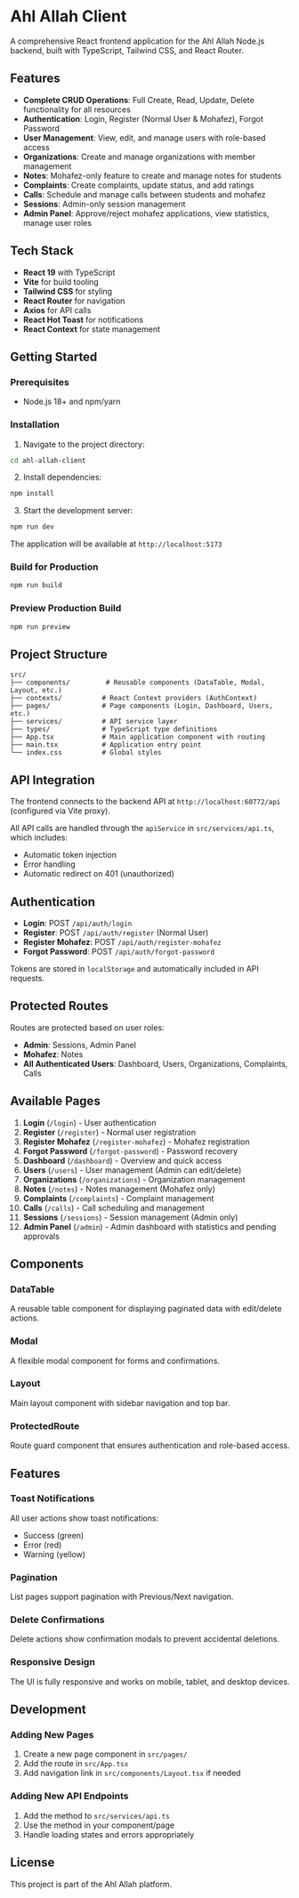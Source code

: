 # Ahl Allah Client

A comprehensive React frontend application for the Ahl Allah Node.js backend, built with TypeScript, Tailwind CSS, and React Router.

## Features

- **Complete CRUD Operations**: Full Create, Read, Update, Delete functionality for all resources
- **Authentication**: Login, Register (Normal User & Mohafez), Forgot Password
- **User Management**: View, edit, and manage users with role-based access
- **Organizations**: Create and manage organizations with member management
- **Notes**: Mohafez-only feature to create and manage notes for students
- **Complaints**: Create complaints, update status, and add ratings
- **Calls**: Schedule and manage calls between students and mohafez
- **Sessions**: Admin-only session management
- **Admin Panel**: Approve/reject mohafez applications, view statistics, manage user roles

## Tech Stack

- **React 19** with TypeScript
- **Vite** for build tooling
- **Tailwind CSS** for styling
- **React Router** for navigation
- **Axios** for API calls
- **React Hot Toast** for notifications
- **React Context** for state management

## Getting Started

### Prerequisites

- Node.js 18+ and npm/yarn

### Installation

1. Navigate to the project directory:
```bash
cd ahl-allah-client
```

2. Install dependencies:
```bash
npm install
```

3. Start the development server:
```bash
npm run dev
```

The application will be available at `http://localhost:5173`

### Build for Production

```bash
npm run build
```

### Preview Production Build

```bash
npm run preview
```

## Project Structure

```
src/
├── components/         # Reusable components (DataTable, Modal, Layout, etc.)
├── contexts/          # React Context providers (AuthContext)
├── pages/             # Page components (Login, Dashboard, Users, etc.)
├── services/          # API service layer
├── types/             # TypeScript type definitions
├── App.tsx            # Main application component with routing
├── main.tsx           # Application entry point
└── index.css          # Global styles
```

## API Integration

The frontend connects to the backend API at `http://localhost:60772/api` (configured via Vite proxy).

All API calls are handled through the `apiService` in `src/services/api.ts`, which includes:
- Automatic token injection
- Error handling
- Automatic redirect on 401 (unauthorized)

## Authentication

- **Login**: POST `/api/auth/login`
- **Register**: POST `/api/auth/register` (Normal User)
- **Register Mohafez**: POST `/api/auth/register-mohafez`
- **Forgot Password**: POST `/api/auth/forgot-password`

Tokens are stored in `localStorage` and automatically included in API requests.

## Protected Routes

Routes are protected based on user roles:
- **Admin**: Sessions, Admin Panel
- **Mohafez**: Notes
- **All Authenticated Users**: Dashboard, Users, Organizations, Complaints, Calls

## Available Pages

1. **Login** (`/login`) - User authentication
2. **Register** (`/register`) - Normal user registration
3. **Register Mohafez** (`/register-mohafez`) - Mohafez registration
4. **Forgot Password** (`/forgot-password`) - Password recovery
5. **Dashboard** (`/dashboard`) - Overview and quick access
6. **Users** (`/users`) - User management (Admin can edit/delete)
7. **Organizations** (`/organizations`) - Organization management
8. **Notes** (`/notes`) - Notes management (Mohafez only)
9. **Complaints** (`/complaints`) - Complaint management
10. **Calls** (`/calls`) - Call scheduling and management
11. **Sessions** (`/sessions`) - Session management (Admin only)
12. **Admin Panel** (`/admin`) - Admin dashboard with statistics and pending approvals

## Components

### DataTable
A reusable table component for displaying paginated data with edit/delete actions.

### Modal
A flexible modal component for forms and confirmations.

### Layout
Main layout component with sidebar navigation and top bar.

### ProtectedRoute
Route guard component that ensures authentication and role-based access.

## Features

### Toast Notifications
All user actions show toast notifications:
- Success (green)
- Error (red)
- Warning (yellow)

### Pagination
List pages support pagination with Previous/Next navigation.

### Delete Confirmations
Delete actions show confirmation modals to prevent accidental deletions.

### Responsive Design
The UI is fully responsive and works on mobile, tablet, and desktop devices.

## Development

### Adding New Pages

1. Create a new page component in `src/pages/`
2. Add the route in `src/App.tsx`
3. Add navigation link in `src/components/Layout.tsx` if needed

### Adding New API Endpoints

1. Add the method to `src/services/api.ts`
2. Use the method in your component/page
3. Handle loading states and errors appropriately

## License

This project is part of the Ahl Allah platform.

